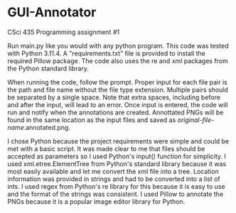 # GUI-Annotator
CSci 435 Programming assignment #1

Run main.py like you would with any python program. This code was tested with Python 3.11.4. A "requirements.txt" file is provided to install the required Pillow package. The code also uses the re and xml packages from the Python standard library.

When running the code, follow the prompt. Proper input for each file pair is the path and file name without the file type extension. Multiple pairs should be separated by a single space. Note that extra spaces, including before and after the input, will lead to an error. Once input is entered, the code will run and notify when the annotations are created. Annottated PNGs will be found in the same location as the input files and saved as *original-file-name*.annotated.png. 

I chose Python because the project requirements were simple and could be met with a basic script. It was made clear to me that files should be accepted as parameters so I used Python's input() function for simplicity. I used xml.etree.ElementTree from Python's standard library because it was most easily available and let me convert the xml file into a tree. Location information was provided in strings and had to be converted into a list of ints. I used regex from Python's re library for this because it is easy to use and the format of the strings was consistent. I used Pillow to annotate the PNGs because it is a popular image editor library for Python.
